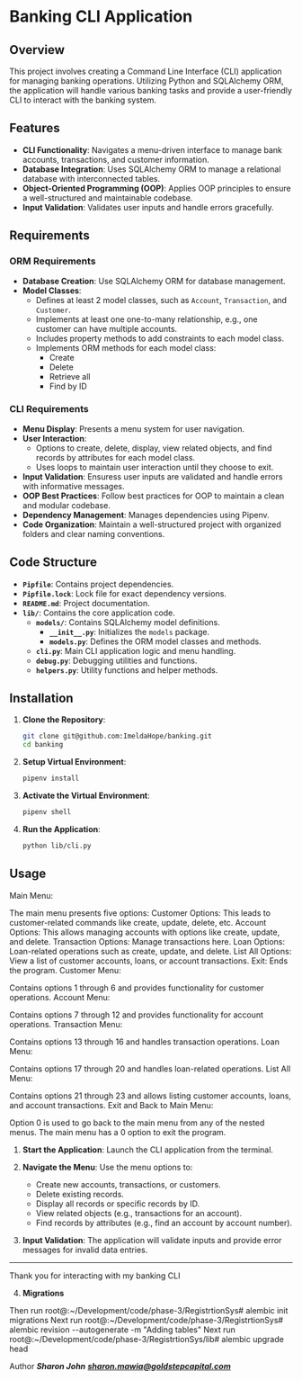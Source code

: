 # Banking CLI Application

## Overview

This project involves creating a Command Line Interface (CLI) application for managing banking operations. Utilizing Python and SQLAlchemy ORM, the application will handle various banking tasks and provide a user-friendly CLI to interact with the banking system.

## Features

- **CLI Functionality**: Navigates a menu-driven interface to manage bank accounts, transactions, and customer information.
- **Database Integration**: Uses SQLAlchemy ORM to manage a relational database with interconnected tables.
- **Object-Oriented Programming (OOP)**: Applies OOP principles to ensure a well-structured and maintainable codebase.
- **Input Validation**: Validates user inputs and handle errors gracefully.

## Requirements

### ORM Requirements

- **Database Creation**: Use SQLAlchemy ORM for database management.
- **Model Classes**:
  - Defines at least 2 model classes, such as `Account`, `Transaction`, and `Customer`.
  - Implements at least one one-to-many relationship, e.g., one customer can have multiple accounts.
  - Includes property methods to add constraints to each model class.
  - Implements ORM methods for each model class:
    - Create
    - Delete
    - Retrieve all
    - Find by ID

### CLI Requirements

- **Menu Display**: Presents a menu system for user navigation.
- **User Interaction**:
  - Options to create, delete, display, view related objects, and find records by attributes for each model class.
  - Uses loops to maintain user interaction until they choose to exit.
- **Input Validation**: Ensuress user inputs are validated and handle errors with informative messages.
- **OOP Best Practices**: Follow best practices for OOP to maintain a clean and modular codebase.
- **Dependency Management**: Manages dependencies using Pipenv. 
- **Code Organization**: Maintain a well-structured project with organized folders and clear naming conventions.

## Code Structure

- **`Pipfile`**: Contains project dependencies.
- **`Pipfile.lock`**: Lock file for exact dependency versions.
- **`README.md`**: Project documentation.
- **`lib/`**: Contains the core application code.
  - **`models/`**: Contains SQLAlchemy model definitions.
    - **`__init__.py`**: Initializes the `models` package.
    - **`models.py`**: Defines the ORM model classes and methods.
  - **`cli.py`**: Main CLI application logic and menu handling.
  - **`debug.py`**: Debugging utilities and functions.
  - **`helpers.py`**: Utility functions and helper methods.

## Installation

1. **Clone the Repository**:

   ```bash
   git clone git@github.com:ImeldaHope/banking.git
   cd banking
   ```

2. **Setup Virtual Environment**:

   ```bash
   pipenv install
   ```

3. **Activate the Virtual Environment**:

   ```bash
   pipenv shell
   ```

4. **Run the Application**:

   ```bash
   python lib/cli.py
   ```

## Usage
Main Menu:

The main menu presents five options:
Customer Options: This leads to customer-related commands like create, update, delete, etc.
Account Options: This allows managing accounts with options like create, update, and delete.
Transaction Options: Manage transactions here.
Loan Options: Loan-related operations such as create, update, and delete.
List All Options: View a list of customer accounts, loans, or account transactions.
Exit: Ends the program.
Customer Menu:

Contains options 1 through 6 and provides functionality for customer operations.
Account Menu:

Contains options 7 through 12 and provides functionality for account operations.
Transaction Menu:

Contains options 13 through 16 and handles transaction operations.
Loan Menu:

Contains options 17 through 20 and handles loan-related operations.
List All Menu:

Contains options 21 through 23 and allows listing customer accounts, loans, and account transactions.
Exit and Back to Main Menu:

Option 0 is used to go back to the main menu from any of the nested menus.
The main menu has a 0 option to exit the program.

1. **Start the Application**:
   Launch the CLI application from the terminal.

2. **Navigate the Menu**:
   Use the menu options to:
   - Create new accounts, transactions, or customers.
   - Delete existing records.
   - Display all records or specific records by ID.
   - View related objects (e.g., transactions for an account).
   - Find records by attributes (e.g., find an account by account number).

3. **Input Validation**:
   The application will validate inputs and provide error messages for invalid data entries.

---

Thank you for interacting with my banking CLI

4. **Migrations**

Then run root@:~/Development/code/phase-3/RegistrtionSys# alembic init migrations
Next run root@:~/Development/code/phase-3/RegistrtionSys# alembic revision --autogenerate -m "Adding tables"
Next run root@:~/Development/code/phase-3/RegistrtionSys/lib# alembic upgrade head

Author 
***Sharon John***
***sharon.mawia@goldstepcapital.com***